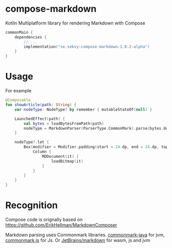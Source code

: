 # compose-markdown
Kotlin Multiplatform library for rendering Markdown with Compose

```kotlin
commonMain {
    dependencies {
        // ...
        implementation("se.sekvy:compose-markdown:1.0.2-alpha")
    }
}
```

# Usage
For example

```kotlin
@Composable
fun showArticle(path: String) {
    var nodeType: NodeType? by remember { mutableStateOf(null) }

    LaunchedEffect(path) {
        val bytes = loadBytesFromPath(path)
        nodeType = MarkdownParser(ParserType.CommonMark).parse(bytes.decodeToString())
    }

    nodeType?.let {
        Box(modifier = Modifier.padding(start = 24.dp, end = 24.dp, top = 24.dp, bottom = 24.dp)) {
            Column {
                MDDocument(it) {
                    loadBitmap(it)
                }
            }
        }
    }
}
```

# Recognition

Compose code is orignally based on
https://github.com/ErikHellman/MarkdownComposer

Markdown parsing uses Commonmark libraries.
[commonmark-java](https://github.com/commonmark/commonmark-java) for jvm,
[commonmark.js](https://github.com/commonmark/commonmark.js) for Js. Or [JetBrains/markdown](https://github.com/JetBrains/markdown) for wasm, js and jvm

